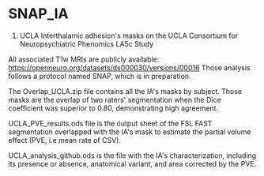 # SNAP_IA
1) UCLA
Interthalamic adhesion's masks on the UCLA Consortium for Neuropsychiatric Phenomics LA5c Study

All associated T1w MRIs are publicly available: https://openneuro.org/datasets/ds000030/versions/00016
Those analysis follows a protocol named SNAP, which is in preparation. 

The Overlap_UCLA.zip file contains all the IA's masks by subject. Those masks are the overlap of two raters' segmentation when the Dice coefficient was superior to 0.80, demonstrating high agreement. 

UCLA_PVE_results.ods file is the output sheet of the FSL FAST segmentation overlapped with the IA's mask to estimate the partial volume effect (PVE, i.e mean rate of CSV). 

UCLA_analysis_github.ods is the file with the IA's characterization, including its presence or absence, anatomical variant, and area corrected by the PVE. 




